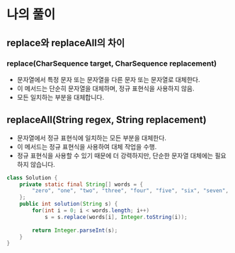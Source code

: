 # 나의 풀이
## replace와 replaceAll의 차이
### replace(CharSequence target, CharSequence replacement)
*  문자열에서 특정 문자 또는 문자열을 다른 문자 또는 문자열로 대체한다.
* 이 메서드는 단순히 문자열을 대체하며, 정규 표현식을 사용하지 않음.
* 모든 일치하는 부분을 대체합니다.

## replaceAll(String regex, String replacement)
* 문자열에서 정규 표현식에 일치하는 모든 부분을 대체한다.
* 이 메서드는 정규 표현식을 사용하여 대체 작업을 수행.
* 정규 표현식을 사용할 수 있기 때문에 더 강력하지만, 단순한 문자열 대체에는 필요하지 않습니다.

```java
class Solution {
    private static final String[] words = {
        "zero", "one", "two", "three", "four", "five", "six", "seven", "eight","nine"
    };
    public int solution(String s) {
        for(int i = 0; i < words.length; i++)
            s = s.replace(words[i], Integer.toString(i));
        
        return Integer.parseInt(s);
    }
}
```